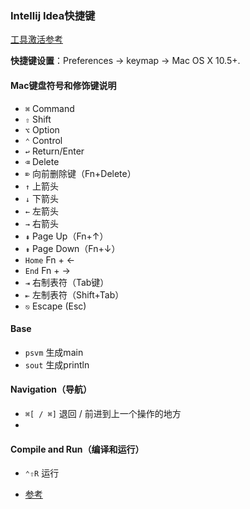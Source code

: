 ### Intellij Idea快捷键

[工具激活参考](https://www.cnblogs.com/yhycoder/p/12174665.html)

**快捷键设置**：Preferences -> keymap -> Mac OS X 10.5+.

#### Mac键盘符号和修饰键说明

- `⌘` Command
- `⇧` Shift
- `⌥` Option
- `⌃` Control
- `↩︎` Return/Enter
- `⌫` Delete
- `⌦` 向前删除键（Fn+Delete）
- `↑` 上箭头
- `↓` 下箭头
- `←` 左箭头
- `→` 右箭头
- `⇞` Page Up（Fn+↑）
- `⇟` Page Down（Fn+↓）
- `Home` Fn + ←
- `End` Fn + →
- `⇥` 右制表符（Tab键）
- `⇤` 左制表符（Shift+Tab）
- `⎋` Escape (Esc)

#### Base

- `psvm`  生成main
- `sout`  生成println

#### Navigation（导航）

- `⌘[ / ⌘]` 退回 / 前进到上一个操作的地方
- 



#### Compile and Run（编译和运行）

- `⌃⇧R`	运行







- [参考](https://www.cnblogs.com/exmyth/p/7600658.html)


